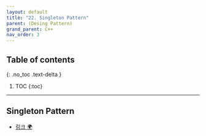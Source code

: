 ```yaml
---
layout: default
title: "22. Singleton Pattern"
parent: (Desing Pattern)
grand_parent: C++
nav_order: 3
---
```


## Table of contents
{: .no_toc .text-delta }

1. TOC
{:toc}

---

## Singleton Pattern

* [링크 🌍](https://easycoding-7.github.io/blog/design-pattern/singleton-pattern/#/)